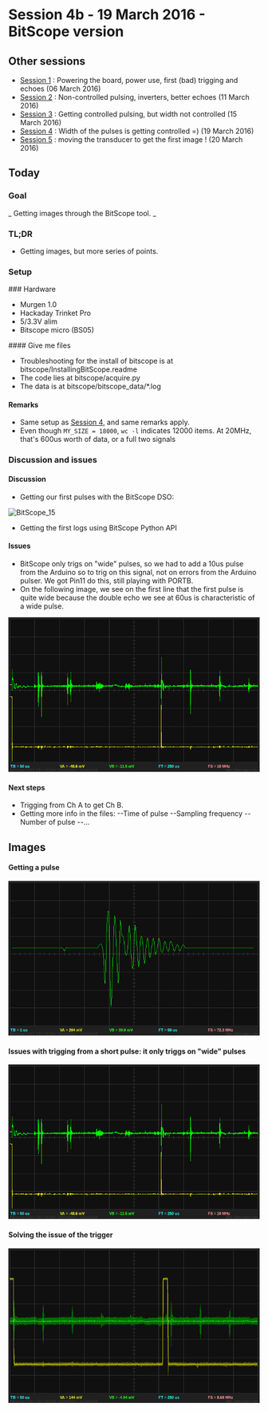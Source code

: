 # Session 4b - 19 March 2016 - BitScope version

## Other sessions

- [Session 1](Session_1.md) : Powering the board, power use, first (bad) trigging and echoes (06 March 2016)
- [Session 2](Session_2.md) : Non-controlled pulsing, inverters, better echoes (11 March 2016)
- [Session 3](Session_3.md) : Getting controlled pulsing, but width not controlled (15 March 2016)
- [Session 4](Session_4.md) : Width of the pulses is getting controlled =) (19 March 2016)
- [Session 5](Session_5.md) : moving the transducer to get the first image ! (20 March 2016)

## Today

### Goal
_ Getting images through the BitScope tool. _

### TL;DR
- Getting images, but more series of points.

### Setup
### Hardware
- Murgen 1.0
- Hackaday Trinket Pro
- 5/3.3V alim
- Bitscope micro (BS05)

#### Give me files

- Troubleshooting for the install of bitscope is at bitscope/InstallingBitScope.readme
- The code lies at bitscope/acquire.py
- The data is at bitscope/bitscope_data/*.log

#### Remarks 
- Same setup as [Session 4](Session_4.md), and same remarks apply.
- Even though  ```MY_SIZE = 18000```, ```wc -l``` indicates 12000 items. At 20MHz, that's 600us worth of data, or a full two signals

### Discussion and issues

#### Discussion
- Getting our first pulses with the BitScope DSO:

![BitScope_15](Images/Session_4b/BitScope15.png)

- Getting the first logs using BitScope Python API

#### Issues
- BitScope only trigs on "wide" pulses, so we had to add a 10us pulse from the Arduino so to trig on this signal, not on errors from the Arduino pulser. We got Pin11 do this, still playing with PORTB.
- On the following image, we see on the first line that the first pulse is quite wide because the double echo we see at 60us is characteristic of a wide pulse.

![BitScope_16](Images/Session_4b/BitScope016.png)

#### Next steps
- Trigging from Ch A to get Ch B.
- Getting more info in the files:
--Time of pulse
--Sampling frequency
--Number of pulse
--...

## Images
#### Getting a pulse
![BitScope_15](Images/Session_4b/BitScope015.png)
#### Issues with trigging from a short pulse: it only triggs on "wide" pulses
![BitScope_16](Images/Session_4b/BitScope016.png)
#### Solving the issue of the trigger
![BitScope_20](Images/Session_4b/BitScope20.png)





